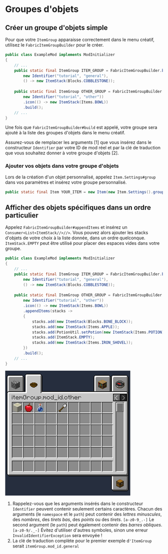 # Groupes d'objets

## Créer un groupe d'objets simple

Pour que votre `ItemGroup` apparaisse correctement dans le menu créatif, utilisez le `FabricItemGroupBuilder` pour le créer.

```java
public class ExampleMod implements ModInitializer
{
    // ...
    public static final ItemGroup ITEM_GROUP = FabricItemGroupBuilder.build(
        new Identifier("tutorial", "general"),
        () -> new ItemStack(Blocks.COBBLESTONE));

    public static final ItemGroup OTHER_GROUP = FabricItemGroupBuilder.create(
        new Identifier("tutorial", "other"))
        .icon(() -> new ItemStack(Items.BOWL))
        .build();
    // ...
}
```

Une fois que `FabricItemGroupBuilder#build` est appelé, votre groupe sera ajouté à la liste des groupes d'objets dans le menu créatif.

Assurez-vous de remplacer les arguments \[1\] que vous insérez dans le constructeur `Identifier` par votre ID de mod réel et par la clé de traduction que vous souhaitez donner à votre groupe d'objets \[2\].

### Ajouter vos objets dans votre groupe d'objets

Lors de la création d'un objet personnalisé, appelez `Item.Settings#group` dans vos paramètres et insérez votre groupe personnalisé.

```java
public static final Item YOUR_ITEM = new Item(new Item.Settings().group(ExampleMod.ITEM_GROUP));
```

## Afficher des objets spécifiques dans un ordre particulier

Appelez `FabricItemGroupBuilder#appendItems` et insérez un `Consumer<List<ItemStack//>//>`. Vous pouvez alors ajouter les stacks d'objets de votre choix à la liste donnée, dans un ordre quelconque. `ItemStack.EMPTY` peut être utilisé pour placer des espaces vides dans votre groupe.

```java
public class ExampleMod implements ModInitializer
{
    // ...
    public static final ItemGroup ITEM_GROUP = FabricItemGroupBuilder.build(
        new Identifier("tutorial", "general"),
        () -> new ItemStack(Blocks.COBBLESTONE));

    public static final ItemGroup OTHER_GROUP = FabricItemGroupBuilder.create(
        new Identifier("tutorial", "other"))
        .icon(() -> new ItemStack(Items.BOWL))
        .appendItems(stacks ->
        {
            stacks.add(new ItemStack(Blocks.BONE_BLOCK));
            stacks.add(new ItemStack(Items.APPLE));
            stacks.add(PotionUtil.setPotion(new ItemStack(Items.POTION), Potions.WATER));
            stacks.add(ItemStack.EMPTY);
            stacks.add(new ItemStack(Items.IRON_SHOVEL));
        })
        .build();
    // ...
}
```

![](../../.gitbook/assets/item_group_append_items.png)

1. Rappelez-vous que les arguments insérés dans le constructeur `Identifier` peuvent contenir seulement certains caractères. Chacun des arguments \(le `namespace` et le `path`\) peut contenir des _lettres minuscules_, des _nombres_, des _tirets bas_, des _points_ ou des _tirets_. `[a-z0-9_.-]` Le second argument \(le `path`\) peut également contenir des _barres obliques_. `[a-z0-9/._-]` Évitez d'utiliser d'autres symboles, sinon une erreur `InvalidIdentifierException` sera envoyée !
2. La clé de traduction complète pour le premier exemple d`'ItemGroup` serait `itemGroup.mod_id.general`

